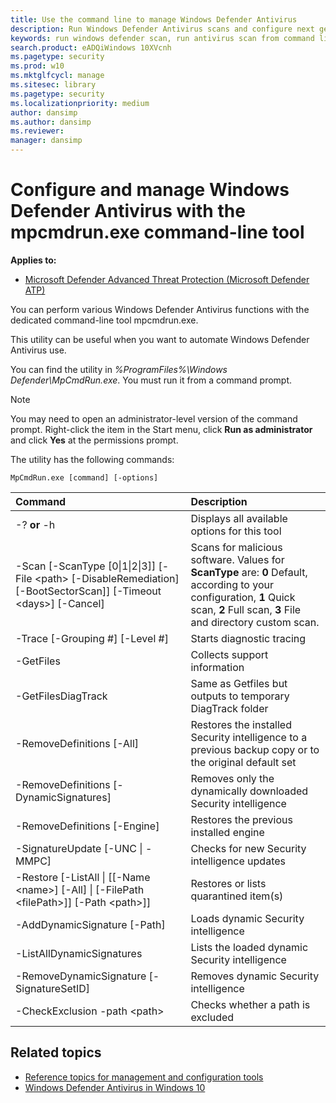 ```yaml
---
title: Use the command line to manage Windows Defender Antivirus
description: Run Windows Defender Antivirus scans and configure next gen protection with a dedicated command-line utility.
keywords: run windows defender scan, run antivirus scan from command line, run windows defender scan from command line, mpcmdrun, defender
search.product: eADQiWindows 10XVcnh
ms.pagetype: security
ms.prod: w10
ms.mktglfcycl: manage
ms.sitesec: library
ms.pagetype: security
ms.localizationpriority: medium
author: dansimp
ms.author: dansimp
ms.reviewer: 
manager: dansimp
---
```


# Configure and manage Windows Defender Antivirus with the mpcmdrun.exe command-line tool

**Applies to:**

- [Microsoft Defender Advanced Threat Protection (Microsoft Defender ATP)](https://go.microsoft.com/fwlink/p/?linkid=2069559)

You can perform various Windows Defender Antivirus functions with the dedicated command-line tool mpcmdrun.exe.

This utility can be useful when you want to automate Windows Defender Antivirus use.

You can find the utility in _%ProgramFiles%\Windows Defender\MpCmdRun.exe_. You must run it from a command prompt.

> [!NOTE]
> You may need to open an administrator-level version of the command prompt. Right-click the item in the Start menu, click **Run as administrator** and click **Yes** at the permissions prompt.

The utility has the following commands:

```DOS
MpCmdRun.exe [command] [-options]
```


| Command                                                                                                 | Description                                                                                            |
|:--------------------------------------------------------------------------------------------------------|:-------------------------------------------------------------------------------------------------------|
| \-? **or** -h                                                                                           | Displays all available options for this tool                                                           |
| \-Scan [-ScanType [0\|1\|2\|3]] [-File \<path> [-DisableRemediation] [-BootSectorScan]] [-Timeout \<days>] [-Cancel] | Scans for malicious software. Values for **ScanType** are: **0** Default, according to your configuration, **1** Quick scan, **2** Full scan, **3** File and directory custom scan.                                                                            |
| \-Trace [-Grouping #] [-Level #]                                                                        | Starts diagnostic tracing                                                                              |
| \-GetFiles                                                                                              | Collects support information                                                                           |
| \-GetFilesDiagTrack                                                                                     | Same as Getfiles but outputs to temporary DiagTrack folder                                             |
| \-RemoveDefinitions [-All]                                                                              | Restores the installed Security intelligence  to a previous backup copy or to the original default set |
| \-RemoveDefinitions [-DynamicSignatures]                                                                | Removes only the dynamically downloaded Security intelligence                                          |
| \-RemoveDefinitions [-Engine]                                                                           | Restores the previous installed engine                                                                 |
| \-SignatureUpdate [-UNC \| -MMPC]                                                                       | Checks for new Security intelligence updates                                                           |
| \-Restore  [-ListAll \| [[-Name \<name>] [-All] \| [-FilePath \<filePath>]] [-Path \<path>]]               | Restores or lists quarantined item(s)                                                                  |
| \-AddDynamicSignature [-Path]                                                                           | Loads dynamic Security intelligence                                                                    |
| \-ListAllDynamicSignatures                                                                              | Lists the loaded dynamic Security intelligence                                                         |
| \-RemoveDynamicSignature [-SignatureSetID]                                                              | Removes dynamic Security intelligence                                                                  |
| \-CheckExclusion -path \<path>                                                                           | Checks whether a path is excluded                                                                      |

## Related topics

- [Reference topics for management and configuration tools](configuration-management-reference-windows-defender-antivirus.md)
- [Windows Defender Antivirus in Windows 10](windows-defender-antivirus-in-windows-10.md)
